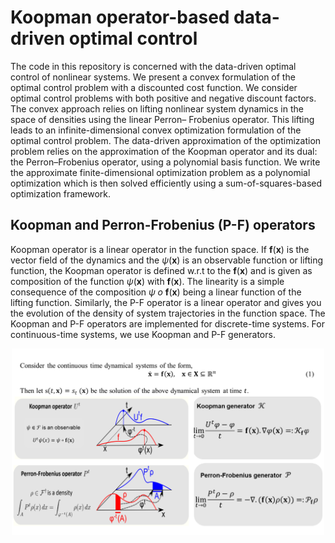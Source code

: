 # Koopman operator-based data-driven optimal control
The code in this repository is concerned with the data-driven optimal control of nonlinear systems. We present a
convex formulation of the optimal control problem with a discounted cost function. We consider
optimal control problems with both positive and negative discount factors. The convex approach
relies on lifting nonlinear system dynamics in the space of densities using the linear Perron–
Frobenius operator. This lifting leads to an infinite-dimensional convex optimization formulation of
the optimal control problem. The data-driven approximation of the optimization problem relies on
the approximation of the Koopman operator and its dual: the Perron–Frobenius operator, using a
polynomial basis function. We write the approximate finite-dimensional optimization problem as a
polynomial optimization which is then solved efficiently using a sum-of-squares-based optimization
framework.

## Koopman and Perron-Frobenius (P-F) operators
 Koopman operator is a linear operator in the function space. If **f**(**x**) is the vector field of the dynamics and the $`\psi`$(**x**) is an observable function or lifting function, the Koopman operator is defined w.r.t to the **f**(**x**) and is given as composition of the function $`\psi`$(**x**) with **f**(**x**). The linearity is a simple consequence of the composition $`\psi \;o`$ **f**(**x**) being a linear function  of the lifting function. Similarly, the P-F operator is a linear operator and gives you the evolution of the density of system trajectories in the function space. The Koopman and P-F operators are implemented for discrete-time systems. For continuous-time systems, we use Koopman and P-F generators.

<p align="center">
<img src="figures/Koopman_and_PF.png" width="500">
</p>

